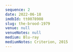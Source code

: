 ```yaml
---
sequence: 2
date: 2022-06-18
imdbId: tt0078908
slug: the-brood-1979
venue: null
venueNotes: null
medium: Blu-ray
mediumNotes: Criterion, 2015
---
```


